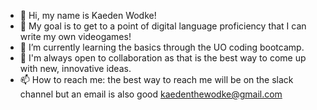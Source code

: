 - 👋 Hi, my name is Kaeden Wodke! 
- 👀 My goal is to get to a point of digital language proficiency that I can write my own videogames! 
- 🌱 I’m currently learning the basics through the UO coding bootcamp.
- 💞️ I'm always open to collaboration as that is the best way to come up with new, innovative ideas.
- 📫 How to reach me: the best way to reach me will be on the slack channel but an email is also good kaedenthewodke@gmail.com

<!---
Kdenn1/Kdenn1 is a ✨ special ✨ repository because its `README.md` (this file) appears on your GitHub profile.
You can click the Preview link to take a look at your changes.
--->
